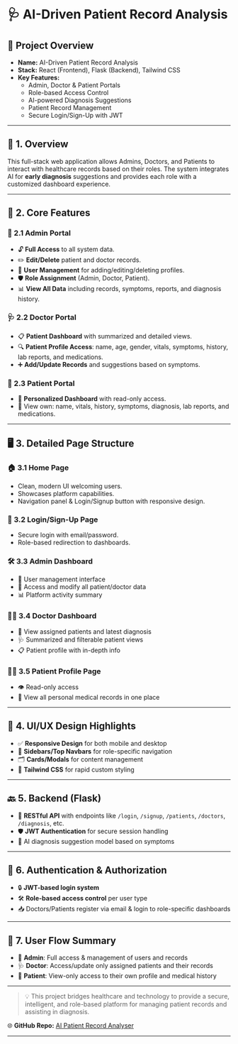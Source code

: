 # 🩺 AI-Driven Patient Record Analysis

## 📌 Project Overview
- **Name:** AI-Driven Patient Record Analysis  
- **Stack:** React (Frontend), Flask (Backend), Tailwind CSS  
- **Key Features:**
  - Admin, Doctor & Patient Portals
  - Role-based Access Control
  - AI-powered Diagnosis Suggestions
  - Patient Record Management
  - Secure Login/Sign-Up with JWT

---

## 🧠 1. Overview
This full-stack web application allows Admins, Doctors, and Patients to interact with healthcare records based on their roles. The system integrates AI for **early diagnosis** suggestions and provides each role with a customized dashboard experience.

---

## 🔧 2. Core Features

### 👑 2.1 Admin Portal
- 🔓 **Full Access** to all system data.
- ✏️ **Edit/Delete** patient and doctor records.
- 👥 **User Management** for adding/editing/deleting profiles.
- 🛡️ **Role Assignment** (Admin, Doctor, Patient).
- 📊 **View All Data** including records, symptoms, reports, and diagnosis history.

### 🩺 2.2 Doctor Portal
- 📋 **Patient Dashboard** with summarized and detailed views.
- 🔍 **Patient Profile Access**: name, age, gender, vitals, symptoms, history, lab reports, and medications.
- ➕ **Add/Update Records** and suggestions based on symptoms.

### 👤 2.3 Patient Portal
- 🧾 **Personalized Dashboard** with read-only access.
- 📖 View own: name, vitals, history, symptoms, diagnosis, lab reports, and medications.

---

## 🖥️ 3. Detailed Page Structure

### 🏠 3.1 Home Page
- Clean, modern UI welcoming users.
- Showcases platform capabilities.
- Navigation panel & Login/Signup button with responsive design.

### 🔐 3.2 Login/Sign-Up Page
- Secure login with email/password.
- Role-based redirection to dashboards.

### 🛠️ 3.3 Admin Dashboard
- 👤 User management interface
- 📑 Access and modify all patient/doctor data
- 📊 Platform activity summary

### 👨‍⚕️ 3.4 Doctor Dashboard
- 📌 View assigned patients and latest diagnosis
- 🩺 Summarized and filterable patient views
- 📋 Patient profile with in-depth info

### 🧍‍♂️ 3.5 Patient Profile Page
- 👁️ Read-only access
- 📂 View all personal medical records in one place

---

## 🎨 4. UI/UX Design Highlights
- ✅ **Responsive Design** for both mobile and desktop
- 🧭 **Sidebars/Top Navbars** for role-specific navigation
- 🗂️ **Cards/Modals** for content management
- 🌈 **Tailwind CSS** for rapid custom styling

---

## 🔙 5. Backend (Flask)
- 🔗 **RESTful API** with endpoints like `/login`, `/signup`, `/patients`, `/doctors`, `/diagnosis`, etc.
- 🛡️ **JWT Authentication** for secure session handling
- 🤖 AI diagnosis suggestion model based on symptoms

---

## 🔐 6. Authentication & Authorization
- 🔒 **JWT-based login system**
- 🛠️ **Role-based access control** per user type
- 📥 Doctors/Patients register via email & login to role-specific dashboards

---

## 🔄 7. User Flow Summary
- 👑 **Admin**: Full access & management of users and records
- 🩺 **Doctor**: Access/update only assigned patients and their records
- 👤 **Patient**: View-only access to their own profile and medical history

---

> 💡 This project bridges healthcare and technology to provide a secure, intelligent, and role-based platform for managing patient records and assisting in diagnosis.

🌐 **GitHub Repo:** [AI Patient Record Analyser](https://github.com/premkumar-epic/ai-patient-record-analyser)

---
